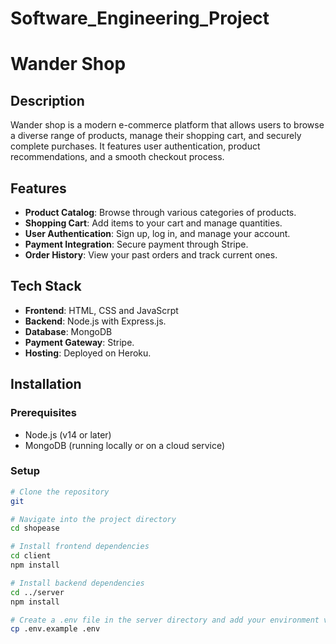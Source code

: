 # Software_Engineering_Project
# Wander Shop

## Description
Wander shop is a modern e-commerce platform that allows users to browse a diverse range of products, manage their shopping cart, and securely complete purchases. It features user authentication, product recommendations, and a smooth checkout process.

## Features
- **Product Catalog**: Browse through various categories of products.
- **Shopping Cart**: Add items to your cart and manage quantities.
- **User Authentication**: Sign up, log in, and manage your account.
- **Payment Integration**: Secure payment through Stripe.
- **Order History**: View your past orders and track current ones.

## Tech Stack
- **Frontend**: HTML, CSS and JavaScrpt
- **Backend**: Node.js with Express.js.
- **Database**: MongoDB 
- **Payment Gateway**: Stripe.
- **Hosting**: Deployed on Heroku.

## Installation

### Prerequisites
- Node.js (v14 or later)
- MongoDB (running locally or on a cloud service)

### Setup
```bash
# Clone the repository
git 

# Navigate into the project directory
cd shopease

# Install frontend dependencies
cd client
npm install

# Install backend dependencies
cd ../server
npm install

# Create a .env file in the server directory and add your environment variables
cp .env.example .env








